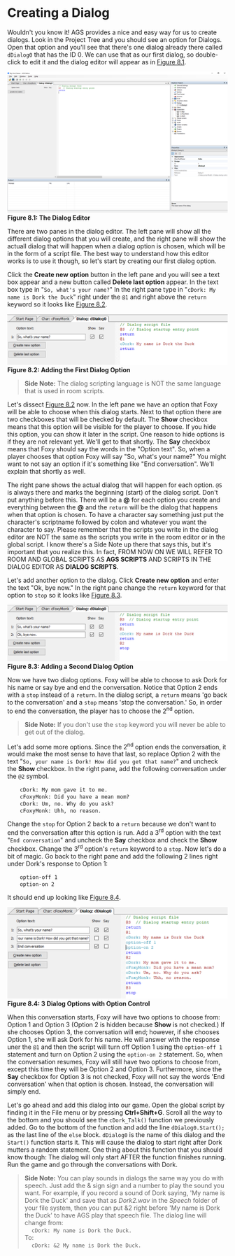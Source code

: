 # Creating a Dialog

Wouldn't you know it! AGS provides a nice and easy way for us to create dialogs.  Look in the Project Tree and you should see an option for Dialogs.  Open that option and you'll see that there's one dialog already there called `dDialog0` that has the ID 0. We can use that as our first dialog, so double-click to edit it and the dialog editor will appear as in [Figure 8.1](#figure81).

<a name="figure81"></a>
<span>![](../../images/dialogeditor.png)<br>**Figure 8.1: The Dialog Editor**</span>

There are two panes in the dialog editor.  The left pane will show all the different dialog options that you will create, and the right pane will show the actuall dialog that will happen when a dialog option is chosen, which will be in the form of a script file. The best way to understand how this editor works is to use it though, so let's start by creating our first dialog option.

Click the **Create new option** button in the left pane and you will see a text box appear and a new button called **Delete last option** appear.  In the text box type in "`So, what's your name?`" In the right pane type in "`cDork: My name is Dork the Duck`" right under the `@1` and right above the `return` keyword so it looks like [Figure 8.2](#figure82).

<a name="figure82"></a>
<span>![](../../images/dialog1.png)<br>**Figure 8.2: Adding the First Dialog Option**</span>

> **Side Note:** The dialog scripting language is NOT the same language that is used in room scripts.

Let's dissect [Figure 8.2](#figure82) now. In the left pane we have an option that Foxy will be able to choose when this dialog starts.  Next to that option there are two checkboxes that will be checked by default.  The **Show** checkbox means that this option will be visible for the player to choose.  If you hide this option, you can show it later in the script.  One reason to hide options is if they are not relevant yet.  We'll get to that shortly.  The **Say** checkbox means that Foxy should say the words in the "Option text". So, when a player chooses that option Foxy will say "So, what's your name?" You might want to not say an option if it's something like "End conversation". We'll explain that shortly as well.

The right pane shows the actual dialog that will happen for each option.  `@S` is always there and marks the beginning (start) of the dialog script.  Don't put anything before this.  There will be a **@** for each option you create and everything between the **@** and the `return` will be the dialog that happens when that option is chosen. To have a character say something just put the character's scriptname followed by colon and whatever you want the character to say.  Please remember that the scripts you write in the dialog editor are NOT the same as the scripts you write in the room editor or in the global script.  I know there's a Side Note up there that says this, but it's important that you realize this.  In fact, FROM NOW ON WE WILL REFER TO ROOM AND GLOBAL SCRIPTS AS **AGS SCRIPTS** AND SCRIPTS IN THE DIALOG EDITOR AS **DIALOG SCRIPTS**.

Let's add another option to the dialog.  Click **Create new option** and enter the text "Ok, bye now."  In the right pane change the `return` keyword for that option to `stop` so it looks like [Figure 8.3](#figure83). 

<a name="figure83"></a>
<span>![](../../images/dialog2.png)<br>**Figure 8.3: Adding a Second Dialog Option**</span>

Now we have two dialog options.  Foxy will be able to choose to ask Dork for his name or say bye and end the conversation. Notice that Option 2 ends with a `stop` instead of a `return`. In the dialog script, a `return` means 'go back to the conversation' and a `stop` means 'stop the conversation.' So, in order to end the conversation, the player has to choose the 2<sup>nd</sup> option.

> **Side Note:** If you don't use the `stop` keyword you will never be able to get out of the dialog.

Let's add some more options.  Since the 2<sup>nd</sup> option ends the conversation, it would make the most sense to have that last, so replace Option 2 with the text "`So, your name is Dork! How did you get that name?`" and uncheck the **Show** checkbox. In the right pane, add the following conversation under the `@2` symbol.

```
	cDork: My mom gave it to me.
	cFoxyMonk: Did you have a mean mom?
	cDork: Um, no. Why do you ask?
	cFoxyMonk: Uhh, no reason.
```
Change the `stop` for Option 2 back to a `return` because we don't want to end the conversation after this option is run.  Add a 3<sup>rd</sup> option with the text "`End conversation`" and uncheck the **Say** checkbox and check the **Show** checkbox. Change the 3<sup>rd</sup> option's `return` keyword to a `stop`. Now let's do a bit of magic.  Go back to the right pane and add the following 2 lines right under Dork's response to Option 1:

```
	option-off 1
	option-on 2
```
It should end up looking like [Figure 8.4](#figure84).

<a name="figure84"></a>
<span>![](../../images/dialog3.png)<br>**Figure 8.4: 3 Dialog Options with Option Control**</span>

When this conversation starts, Foxy will have two options to choose from: Option 1 and Option 3 (Option 2 is hidden because **Show** is not checked.) If she chooses Option 3, the conversation will end; however, if she chooses Option 1, she will ask Dork for his name.  He will answer with the response uner the `@1` and then the script will turn off Option 1 using the `option-off 1` statement and turn on Option 2 using the `option-on 2` statement. So, when the conversation resumes, Foxy will still have two options to choose from, except this time they will be Option 2 and Option 3.  Furthermore, since the **Say** checkbox for Option 3 is not checked, Foxy will not say the words 'End conversation' when that option is chosen. Instead, the conversation will simply end.

Let's go ahead and add this dialog into our game.  Open the global script by finding it in the File menu or by pressing **Ctrl+Shift+G**.  Scroll all the way to the bottom and you should see the `cDork_Talk()` function we previously added.  Go to the bottom of the function and add the line `dDialog0.Start();` as the last line of the `else` block. `dDialog0` is the name of this dialog and the `Start()` function starts it. This will cause the dialog to start right after Dork mutters a random statement.  One thing about this function that you should know though: The dialog will only start AFTER the function finishes running.  Run the game and go through the conversations with Dork.

> **Side Note:** You can play sounds in dialogs the same way you do with speech.  Just add the & sign sign and a number to play the sound you want.  For example, if you record a sound of Dork saying, 'My name is Dork the Duck' and save that as *Dork2.wav* in the *Speech* folder of your file system, then you can put &2 right before 'My name is Dork the Duck' to have AGS play that speech file.  The dialog line will change from:<br>
> &nbsp;&nbsp;&nbsp;&nbsp;`cDork: My name is Dork the Duck.`<br>
> To:<br>
> &nbsp;&nbsp;&nbsp;&nbsp;`cDork: &2 My name is Dork the Duck.`

